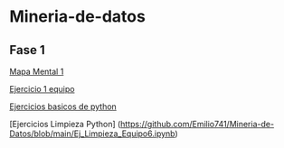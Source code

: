 # Mineria-de-datos

## Fase 1
[Mapa Mental 1](https://github.com/Andreschpena/Mineria-de-datos/blob/main/MapaMental_1_1941534.pdf)

[Ejercicio 1 equipo](https://github.com/Andreschpena/Mineria-de-datos/blob/main/Ej1_BasesDatos_Equipo_6.pdf)

[Ejercicios basicos de python](https://github.com/Andreschpena/Mineria-de-datos/blob/main/Tarea%201%20(1).ipynb)

[Ejercicios Limpieza Python] (https://github.com/Emilio741/Mineria-de-Datos/blob/main/Ej_Limpieza_Equipo6.ipynb)
